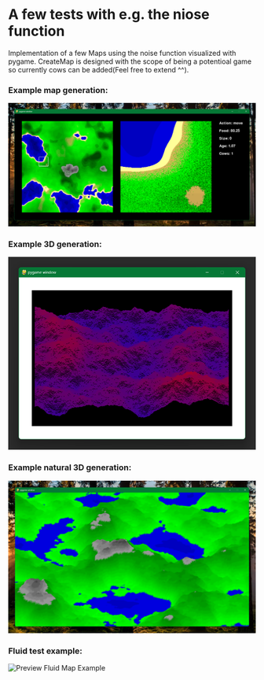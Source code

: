 # A few tests with e.g. the niose function

Implementation of a few Maps using the noise function visualized with pygame.
CreateMap is designed with the scope of being a potentioal game so currently cows can be added(Feel free to extend ^^).

### Example map generation:

![Preview Map](https://raw.githubusercontent.com/Skilsu/PygameMap/master/data/ExampleMap.png)

### Example 3D generation:

![Preview 3D Map](https://raw.githubusercontent.com/Skilsu/PygameMap/master/data/Example3D.png)

### Example natural 3D generation:

![Preview 3D Map Natural](https://raw.githubusercontent.com/Skilsu/PygameMap/master/data/Example3DNatural.png)

### Fluid test example:

![Preview Fluid Map Example](https://github.com/Skilsu/PygameMap/blob/master/data/FluidTestExample.gif)
